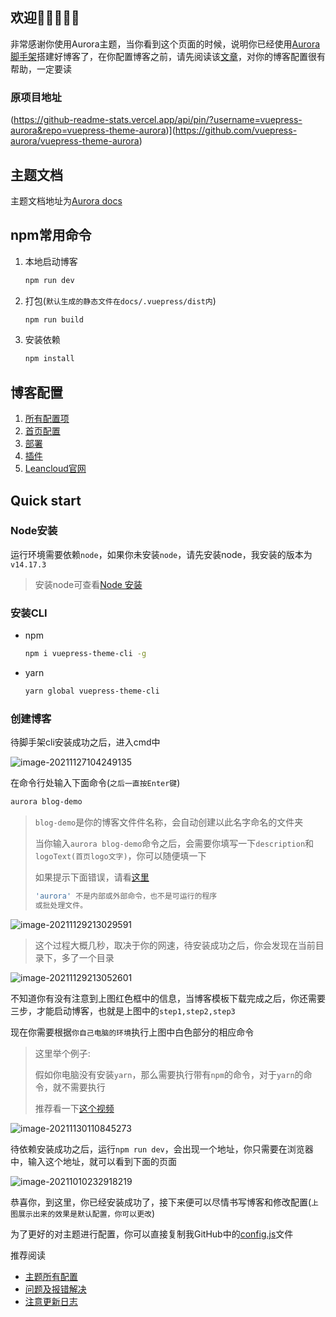 ## 欢迎🎉🎉🎉🎉🎉

非常感谢你使用Aurora主题，当你看到这个页面的时候，说明你已经使用[Aurora脚手架](https://github.com/vuepress-aurora/theme-cli)搭建好博客了，在你配置博客之前，请先阅读该[文章](https://aurora.xcye.xyz/issue/)，对你的博客配置很有帮助，一定要读

### 原项目地址
(https://github-readme-stats.vercel.app/api/pin/?username=vuepress-aurora&repo=vuepress-theme-aurora)](https://github.com/vuepress-aurora/vuepress-theme-aurora)



## 主题文档

主题文档地址为[Aurora docs](https://aurora.xcye.xyz/)



## **npm**常用命令

1. 本地启动博客

   ```sh
   npm run dev
   ```

2. 打包(`默认生成的静态文件在docs/.vuepress/dist内`)

   ```sh
   npm run build
   ```

3. 安装依赖

   ```sh
   npm install
   ```



## 博客配置

1. [所有配置项](https://aurora.xcye.xyz/home/config.html)
2. [首页配置](https://aurora.xcye.xyz/homeconfig.html)
3. [部署](https://aurora.xcye.xyz/home/deploy.html)
4. [插件](https://aurora.xcye.xyz/plugin/coze)
5. [Leancloud官网](https://console.leancloud.app/)


## Quick start

### Node安装

运行环境需要依赖`node`，如果你未安装`node`，请先安装node，我安装的版本为`v14.17.3`

> 安装node可查看[Node 安装](https://aurora.xcye.xyz/node.html)

### 安装CLI

- npm

  ```sh
  npm i vuepress-theme-cli -g
  ```

- yarn

  ```sh
  yarn global vuepress-theme-cli
  ```



### 创建博客

待脚手架cli安装成功之后，进入cmd中

![image-20211127104249135](https://ooszy.cco.vin/img/blog-note/image-20211127104249135.png?x-oss-process=style/pictureProcess1)



在命令行处输入下面命令(`之后一直按Enter键`)

```sh
aurora blog-demo
```

> `blog-demo`是你的博客文件件名称，会自动创建以此名字命名的文件夹
>
> 当你输入`aurora blog-demo`命令之后，会需要你填写一下`description`和`logoText(首页logo文字)`，你可以随便填一下
>
> 如果提示下面错误，请看[这里](https://aurora.xcye.xyz/issue/cli-issue.md)
>
> ```sh 
> 'aurora' 不是内部或外部命令，也不是可运行的程序
> 或批处理文件。
> ```



![image-20211129213029591](https://ooszy.cco.vin/img/blog-note/image-20211129213029591.png?x-oss-process=style/pictureProcess1)



> 这个过程大概几秒，取决于你的网速，待安装成功之后，你会发现在当前目录下，多了一个目录



![image-20211129213052601](https://ooszy.cco.vin/img/blog-note/image-20211129213052601.png?x-oss-process=style/pictureProcess1)



不知道你有没有注意到上图红色框中的信息，当博客模板下载完成之后，你还需要三步，才能启动博客，也就是上图中的`step1,step2,step3`

现在你需要根据`你自己电脑的环境`执行上图中白色部分的相应命令

> 这里举个例子:
>
> 假如你电脑没有安装`yarn`，那么需要执行带有`npm`的命令，对于`yarn`的命令，就不需要执行
>
> 推荐看一下[这个视频](https://ooszy.cco.vin/theme-template/%E4%B8%BB%E9%A2%98%E5%AE%89%E8%A3%85.mp4)



![image-20211130110845273](https://ooszy.cco.vin/img/blog-note/image-20211130110845273.png?x-oss-process=style/pictureProcess1)

待依赖安装成功之后，运行`npm run dev`，会出现一个地址，你只需要在浏览器中，输入这个地址，就可以看到下面的页面



![image-20211010232918219](https://ooszy.cco.vin/img/blog-note/image-20211010232918219.png?x-oss-process=style/pictureProcess1)





恭喜你，到这里，你已经安装成功了，接下来便可以尽情书写博客和修改配置(`上图展示出来的效果是默认配置，你可以更改`)

为了更好的对主题进行配置，你可以直接复制我GitHub中的<a href="https://github.com/vuepress-aurora/vuepress-theme-aurora/blob/master/docs/.vuepress/config-copy.js" target="_blank">config.js</a>文件

推荐阅读

- [主题所有配置](/home/config.md)
- [问题及报错解决](/issue/bug.md)
- [注意更新日志](/issue/CHANGELOG.md)


